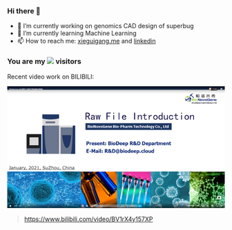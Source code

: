### Hi there 👋 

<!--
**xieguigang/xieguigang** is a ✨ _special_ ✨ repository because its `README.md` (this file) appears on your GitHub profile.-->

- 🔭 I’m currently working on genomics CAD design of superbug
- 🌱 I’m currently learning Machine Learning
- 📫 How to reach me: [xieguigang.me](http://xieguigang.me/) and [linkedin](https://www.linkedin.com/in/xie-guigang-8573b1109/)

### You are my ![](https://profile-counter.glitch.me/xieguigang/count.svg) visitors

Recent video work on BILIBILI: 

[![](.github/profile_videocard.png)](https://www.bilibili.com/video/BV1rX4y157XP)
> https://www.bilibili.com/video/BV1rX4y157XP
